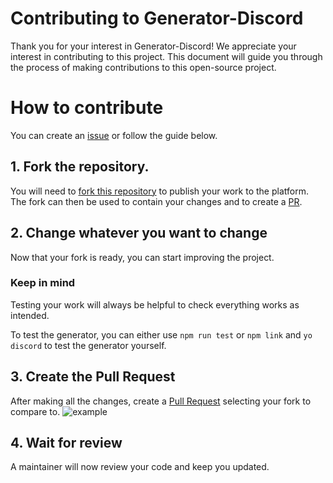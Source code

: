 # Contributing to Generator-Discord
Thank you for your interest in Generator-Discord! We appreciate your interest in contributing to this project. This document will guide you through the process of making contributions to this open-source project.

# How to contribute
You can create an [issue](https://github.com/emilkrebs/Generator-Discord/issues/new/choose) or follow the guide below.

## 1. Fork the repository.
You will need to [fork this repository](https://github.com/emilkrebs/Generator-Discord/fork) to publish your work to the platform. The fork can then be used to contain your changes and to create a [PR](https://github.com/emilkrebs/Generator-Discord/pulls).


## 2. Change whatever you want to change
Now that your fork is ready, you can start improving the project.

### Keep in mind
Testing your work will always be helpful to check everything works as intended. 

To test the generator, you can either use `npm run test` or `npm link` and `yo discord` to test the generator yourself.
  
## 3. Create the Pull Request
After making all the changes, create a [Pull Request](https://github.com/emilkrebs/Generator-Discord/compare) selecting your fork to compare to.
![example](https://github.com/emilkrebs/Generator-Discord/assets/68400102/a3d248fc-7efb-4d95-bdb7-ad098276c630)

## 4. Wait for review
A maintainer will now review your code and keep you updated.
